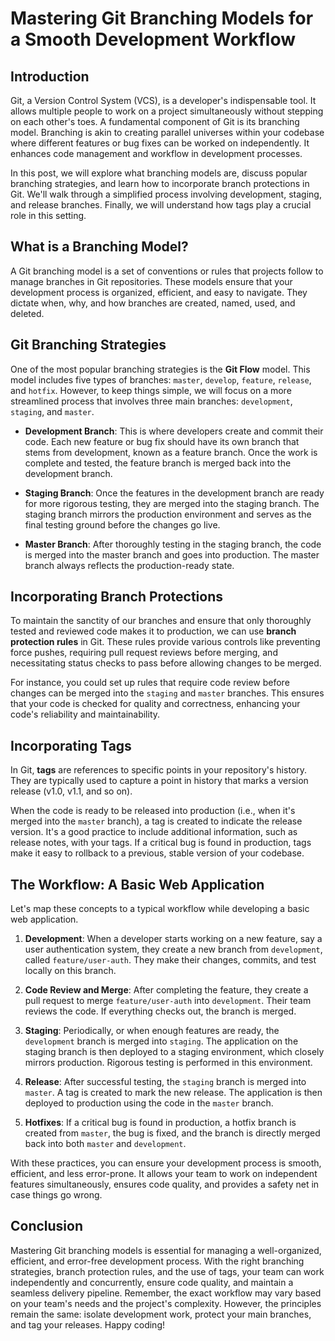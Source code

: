 # Mastering Git Branching Models for a Smooth Development Workflow

## Introduction

Git, a Version Control System (VCS), is a developer's indispensable tool. It allows multiple people to work on a project simultaneously without stepping on each other's toes. A fundamental component of Git is its branching model. Branching is akin to creating parallel universes within your codebase where different features or bug fixes can be worked on independently. It enhances code management and workflow in development processes. 

In this post, we will explore what branching models are, discuss popular branching strategies, and learn how to incorporate branch protections in Git. We'll walk through a simplified process involving development, staging, and release branches. Finally, we will understand how tags play a crucial role in this setting.

## What is a Branching Model?

A Git branching model is a set of conventions or rules that projects follow to manage branches in Git repositories. These models ensure that your development process is organized, efficient, and easy to navigate. They dictate when, why, and how branches are created, named, used, and deleted.

## Git Branching Strategies

One of the most popular branching strategies is the **Git Flow** model. This model includes five types of branches: `master`, `develop`, `feature`, `release`, and `hotfix`. However, to keep things simple, we will focus on a more streamlined process that involves three main branches: `development`, `staging`, and `master`.

- **Development Branch**: This is where developers create and commit their code. Each new feature or bug fix should have its own branch that stems from development, known as a feature branch. Once the work is complete and tested, the feature branch is merged back into the development branch.

- **Staging Branch**: Once the features in the development branch are ready for more rigorous testing, they are merged into the staging branch. The staging branch mirrors the production environment and serves as the final testing ground before the changes go live.

- **Master Branch**: After thoroughly testing in the staging branch, the code is merged into the master branch and goes into production. The master branch always reflects the production-ready state.

## Incorporating Branch Protections

To maintain the sanctity of our branches and ensure that only thoroughly tested and reviewed code makes it to production, we can use **branch protection rules** in Git. These rules provide various controls like preventing force pushes, requiring pull request reviews before merging, and necessitating status checks to pass before allowing changes to be merged.

For instance, you could set up rules that require code review before changes can be merged into the `staging` and `master` branches. This ensures that your code is checked for quality and correctness, enhancing your code's reliability and maintainability.

## Incorporating Tags

In Git, **tags** are references to specific points in your repository's history. They are typically used to capture a point in history that marks a version release (v1.0, v1.1, and so on).

When the code is ready to be released into production (i.e., when it's merged into the `master` branch), a tag is created to indicate the release version. It's a good practice to include additional information, such as release notes, with your tags. If a critical bug is found in production, tags make it easy to rollback to a previous, stable version of your codebase.

## The Workflow: A Basic Web Application

Let's map these concepts to a typical workflow while developing a basic web application.

1. **Development**: When a developer starts working on a new feature, say a user authentication system, they create a new branch from `development`, called `feature/user-auth`. They make their changes, commits, and test locally on this branch.

2. **Code Review and Merge**: After completing the feature, they create a pull request to merge `feature/user-auth` into `development`. Their team reviews the code. If everything checks out, the branch is merged.

3. **Staging**: Periodically, or when enough features are ready, the `development` branch is merged into `staging`. The application on the staging branch is then deployed to a staging environment, which closely mirrors production. Rigorous testing is performed in this environment.

4. **Release**: After successful testing, the `staging` branch is merged into `master`. A tag is created to mark the new release. The application is then deployed to production using the code in the `master` branch.

5. **Hotfixes**: If a critical bug is found in production, a hotfix branch is created from `master`, the bug is fixed, and the branch is directly merged back into both `master` and `development`.

With these practices, you can ensure your development process is smooth, efficient, and less error-prone. It allows your team to work on independent features simultaneously, ensures code quality, and provides a safety net in case things go wrong.

## Conclusion

Mastering Git branching models is essential for managing a well-organized, efficient, and error-free development process. With the right branching strategies, branch protection rules, and the use of tags, your team can work independently and concurrently, ensure code quality, and maintain a seamless delivery pipeline. Remember, the exact workflow may vary based on your team's needs and the project's complexity. However, the principles remain the same: isolate development work, protect your main branches, and tag your releases. Happy coding!
